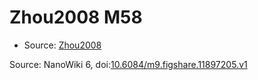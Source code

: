 <a name="material" />

# Zhou2008 M58
<script type="application/ld+json">
  {
    "@context": "https://schema.org/",
    "@type": "ChemicalSubstance",
    "@id": "https://egonw.github.io/nanowiki/nanowiki270.html#material",
    "http://purl.org/dc/terms/conformsTo":
      {
        "@type": "CreativeWork",
        "@id": "https://bioschemas.org/profiles/ChemicalSubstance/0.4-RELEASE/"
      },
    "identfier": "270",
    "name": "Zhou2008 M58",
    "url": "https://egonw.github.io/nanowiki/nanowiki270.html#material",
    "sameAs": "http://127.0.0.1/mediawiki/index.php/Special:URIResolver/Zhou2008_M58"
  }
</script>


* Source: [Zhou2008](Zhou2008.md)


Source: NanoWiki 6, doi:[10.6084/m9.figshare.11897205.v1](https://doi.org/10.6084/m9.figshare.11897205.v1)
